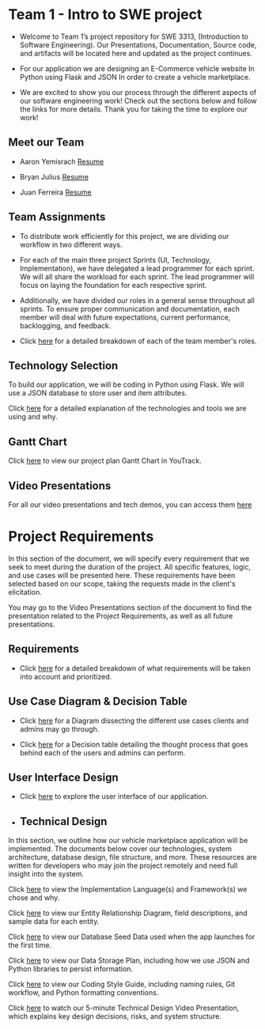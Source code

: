 # Team 1 - Intro to SWE project

* Welcome to Team 1’s project repository for SWE 3313, (Introduction to Software Engineering). Our Presentations, Documentation, Source code, and artifacts will be located here and updated as the project continues.


* For our application we are designing an E-Commerce vehicle website In Python using Flask and JSON In order to create a vehicle marketplace. 

* We are excited to show you our process through the different aspects of our software engineering work! Check out the sections below and follow the links for more details. Thank you for taking the time to explore our work!

## Meet our Team

* Aaron Yemisrach   [Resume](Aaron_Resume.md)

* Bryan Julius      [Resume](Bryan_Resume.md)

* Juan Ferreira     [Resume](Juan_Resume.md)

## Team Assignments 
* To distribute work efficiently for this project, we are dividing our workflow in two different ways. 
* For each of the main three project Sprints (UI, Technology, Implementation), we have delegated a lead programmer for each sprint. We will all share the workload for each sprint. The lead programmer will focus on laying the foundation for each respective sprint.
* Additionally, we have divided our roles in a general sense throughout all sprints. To ensure proper communication and documentation, each member will deal with future expectations, current performance, backlogging, and feedback.

* Click [here](TeamAssignments.md) for a detailed breakdown of each of the team member's roles.

## Technology Selection
To build our application, we will be coding in Python using Flask. We will use a JSON database to store user and item attributes.

Click [here](Technology_Description.md) for a detailed explanation of the technologies and tools we are using and why.

## Gantt Chart

Click [here](https://motorsports.youtrack.cloud/gantt-charts/226-0) to view our project plan Gantt Chart in YouTrack.

## Video Presentations
For all our video presentations and tech demos, you can access them [here](Video_Presentations.md)


# Project Requirements

In this section of the document, we will specify every requirement that we seek to meet during the duration of the project. All specific features, logic, and use cases will be presented here. These requirements have been selected based on our scope, taking the requests made in the client's elicitation.

You may go to the Video Presentations section of the document to find the presentation related to the Project Requirements, as well as all future presentations.

## Requirements

* Click [here](Requirement_Writing.md) for a detailed breakdown of what requirements will be taken into account and prioritized.

## Use Case Diagram & Decision Table

* Click [here](Use_Case_Diagram.png) for a Diagram dissecting the different use cases clients and admins may go through. 

* Click [here](Decision_Table.md) for a Decision table detailing the thought process that goes behind each of the users and admins can perform.

## User Interface Design

* Click [here](https://marvelapp.com/prototype/34176hi6) to explore the user interface of our application.

* ## Technical Design

In this section, we outline how our vehicle marketplace application will be implemented. The documents below cover our technologies, system architecture, database design, file structure, and more. These resources are written for developers who may join the project remotely and need full insight into the system.

Click [here](https://github.com/NanoFerreira/SWE_MainProject_Team1/blob/main/Implementation%20Language(s)%20and%20Framework(s).md) to view the Implementation Language(s) and Framework(s) we chose and why.

Click [here](docs/Data_Fields_And_ERD.md) to view our Entity Relationship Diagram, field descriptions, and sample data for each entity.

Click [here](docs/seed_data.md) to view our Database Seed Data used when the app launches for the first time.

Click [here](docs/data_storage_plan.md) to view our Data Storage Plan, including how we use JSON and Python libraries to persist information.

Click [here](docs/coding_style_guide.md) to view our Coding Style Guide, including naming rules, Git workflow, and Python formatting conventions.

Click [here](videos/technical_design_presentation.mp4) to watch our 5-minute Technical Design Video Presentation, which explains key design decisions, risks, and system structure.





